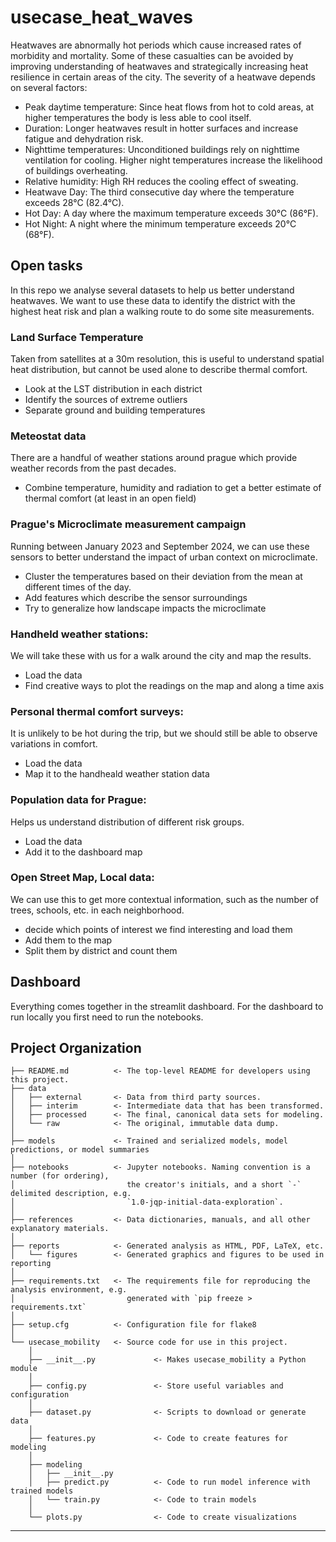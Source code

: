 # usecase_heat_waves

Heatwaves are abnormally hot periods which cause increased rates of morbidity and mortality. Some of these casualties can be avoided by improving understanding of heatwaves and strategically increasing heat resilience in certain areas of the city. The severity of a heatwave depends on several factors:
- Peak daytime temperature: Since heat flows from hot to cold areas, at higher temperatures the body is less able to cool itself.
- Duration: Longer heatwaves result in hotter surfaces and increase fatigue and dehydration risk.
- Nighttime temperatures: Unconditioned buildings rely on nighttime ventilation for cooling. Higher night temperatures increase the likelihood of buildings overheating.
- Relative humidity: High RH reduces the cooling effect of sweating.
- Heatwave Day: The third consecutive day where the temperature exceeds 28°C (82.4°C).
- Hot Day: A day where the maximum temperature exceeds 30°C (86°F).
- Hot Night: A night where the minimum temperature exceeds 20°C (68°F).
## Open tasks
In this repo we analyse several datasets to help us better understand heatwaves. We want to use these data to identify the district with the highest heat risk and plan a walking route to do some site measurements.
### Land Surface Temperature
Taken from satellites at a 30m resolution, this is useful to understand spatial heat distribution, but cannot be used alone to describe thermal comfort.  
- Look at the LST distribution in each district
- Identify the sources of extreme outliers
- Separate ground and building temperatures
### Meteostat data
There are a handful of weather stations around prague which provide weather records from the past decades.  
- Combine temperature, humidity and radiation to get a better estimate of thermal comfort (at least in an open field)
### Prague's Microclimate measurement campaign
Running between January 2023 and September 2024, we can use these sensors to better understand the impact of urban context on microclimate.
- Cluster the temperatures based on their deviation from the mean at different times of the day. 
- Add features which describe the sensor surroundings
- Try to generalize how landscape impacts the microclimate
### Handheld weather stations:
We will take these with us for a walk around the city and map the results.
- Load the data
- Find creative ways to plot the readings on the map and along a time axis
### Personal thermal comfort surveys:
It is unlikely to be hot during the trip, but we should still be able to observe variations in comfort.  
- Load the data
- Map it to the handheald weather station data
### Population data for Prague:
Helps us understand distribution of different risk groups.
- Load the data
- Add it to the dashboard map
### Open Street Map, Local data:
We can use this to get more contextual information, such as the number of trees, schools, etc. in each neighborhood.
- decide which points of interest we find interesting and load them
- Add them to the map
- Split them by district and count them
## Dashboard
Everything comes together in the streamlit dashboard. For the dashboard to run locally you first need to run the notebooks.

## Project Organization

```
├── README.md          <- The top-level README for developers using this project.
├── data
│   ├── external       <- Data from third party sources.
│   ├── interim        <- Intermediate data that has been transformed.
│   ├── processed      <- The final, canonical data sets for modeling.
│   └── raw            <- The original, immutable data dump.
│
├── models             <- Trained and serialized models, model predictions, or model summaries
│
├── notebooks          <- Jupyter notebooks. Naming convention is a number (for ordering),
│                         the creator's initials, and a short `-` delimited description, e.g.
│                         `1.0-jqp-initial-data-exploration`.
│
├── references         <- Data dictionaries, manuals, and all other explanatory materials.
│
├── reports            <- Generated analysis as HTML, PDF, LaTeX, etc.
│   └── figures        <- Generated graphics and figures to be used in reporting
│
├── requirements.txt   <- The requirements file for reproducing the analysis environment, e.g.
│                         generated with `pip freeze > requirements.txt`
│
├── setup.cfg          <- Configuration file for flake8
│
└── usecase_mobility   <- Source code for use in this project.
    │
    ├── __init__.py             <- Makes usecase_mobility a Python module
    │
    ├── config.py               <- Store useful variables and configuration
    │
    ├── dataset.py              <- Scripts to download or generate data
    │
    ├── features.py             <- Code to create features for modeling
    │
    ├── modeling                
    │   ├── __init__.py 
    │   ├── predict.py          <- Code to run model inference with trained models          
    │   └── train.py            <- Code to train models
    │
    └── plots.py                <- Code to create visualizations
```

--------
